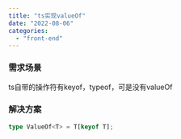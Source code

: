 ```yaml
---
title: "ts实现valueOf"
date: "2022-08-06"
categories: 
  - "front-end"
---
```


### 需求场景

ts自带的操作符有keyof，typeof，可是没有valueOf

### 解决方案

```typescript
type ValueOf<T> = T[keyof T];
```

